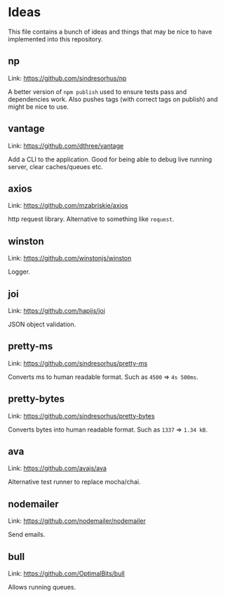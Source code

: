 # Ideas

This file contains a bunch of ideas and things that may be nice to have implemented into this
repository.

## np

Link: <https://github.com/sindresorhus/np>

A better version of `npm publish` used to ensure tests pass and dependencies work. Also pushes tags
(with correct tags on publish) and might be nice to use.

## vantage

Link: <https://github.com/dthree/vantage>

Add a CLI to the application. Good for being able to debug live running server, clear caches/queues
etc.

## axios

Link: <https://github.com/mzabriskie/axios>

http request library. Alternative to something like `request`.

## winston

Link: <https://github.com/winstonjs/winston>

Logger.

## joi

Link: <https://github.com/hapijs/joi>

JSON object validation.

## pretty-ms

Link: <https://github.com/sindresorhus/pretty-ms>

Converts ms to human readable format. Such as `4500` => `4s 500ms`.

## pretty-bytes

Link: <https://github.com/sindresorhus/pretty-bytes>

Converts bytes into human readable format. Such as `1337` => `1.34 kB`.

## ava

Link: <https://github.com/avajs/ava>

Alternative test runner to replace mocha/chai.

## nodemailer

Link: <https://github.com/nodemailer/nodemailer>

Send emails.

## bull

Link: <https://github.com/OptimalBits/bull>

Allows running queues.
